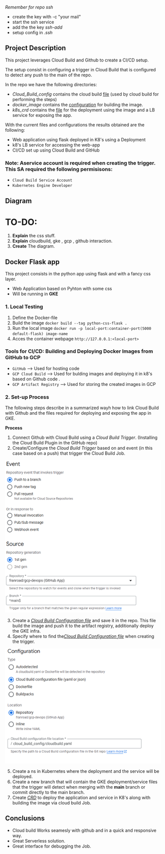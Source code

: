 
*Remember for repo ssh*
- create the key with -c "your mail"
- start the ssh service
- add the the key *ssh-add*
- setup config in *.ssh* 

## Project Description

This project leverages Cloud Build and Github to create a CI/CD setup.

The setup consist in configuring a trigger in Cloud Build that is configured to detect any push to the main of the repo.

In the repo we have the following directories:

- *Cloud_Build_config* contains the cloud build [file](https://github.com/franroad/gcp-devops/blob/main/cloud_build_config/cloudbuild.yaml) (used by cloud build for performing the steps)
- *docker_image* contains the [configuration](https://github.com/franroad/gcp-devops/tree/main/docker_image) for building the image.
- *k8s_crd* contains the [file](https://github.com/franroad/gcp-devops/tree/main/k8s_crd) for the deployment using the image and a LB service for exposing the app.

With the current files and configurations the results obtained are the following:

 - Web application using flask deployed in K8's using a Deployment
 - k8's LB service for accessing the web-app
 - CI/CD set up using Cloud Build and GitHub

 ### **Note:** Aservice account is required when creating the trigger. This SA required the following permisisons:
 - ``Cloud Build Service Account``
 - ``Kubernetes Engine Developer``


## Diagram

# TO-DO:
 1. **Explain** the css stuff.
 2. **Explain** cloudbuild, gke , gcp , github interaction.
 3. **Create** The diagram.


## Docker Flask app ##

This project consists in the python app using flask and with a fancy  css layer.

- Web Application based on Pyhton with some css
- Will be running in __GKE__


### 1. Local Testing ###

1. Define the Docker-file
2. Build the image  `docker build --tag python-css-flask . `
3. Run the local image `docker run -p local-port:container-port(5000 default-flask) image-name`
4. Acces the container webpage ``http://127.0.0.1:<local-port>``

### Tools for CI/CD: Building and Deploying Docker Images from GitHub to GCP ###
- ``GitHub`` --> Used for hosting code 
- ``GCP Cloud Build`` --> Used for bulding images and deploying it in k8's based on Github code .
- ``GCP Artifact Registry`` --> Used for storing the created images in GCP

### 2. Set-up Process ###

The following steps describe in a summarized wayh how to link Cloud Build with Github and the files required for deploying and exposing the app in GKE.

**Process**

1. Connect Github with Cloud Build using a *Cloud Build Trigger*. (Installing the Cloud Build Plugin in the GitHub repo)
2. Create/Configure the *Cloud Build Trigger*  based on  and event (in this case based on a push) that trigger the Cloud Build Job.
<img src="https://github.com/franroad/gcp-devops/blob/gke-cloudbuild/images/any_push.png" alt="Alt text" title="Optional title">

3. Create a [*Cloud Build Configuration file*](https://github.com/franroad/gcp-devops/blob/main/cloud_build_config/cloudbuild.yaml) and save it in the repo. This file build the image and push it to the artifact registry, additionally deploy the GKE infra. 
4. Specify where to find the[*Cloud Build Configuration file*](https://github.com/franroad/gcp-devops/blob/main/cloud_build_config/cloudbuild.yaml) when creating the trigger.
<img src="https://github.com/franroad/gcp-devops/blob/gke-cloudbuild/images/path_cloud_build_file.png">

5. Create a ns in Kubernetes where the deployment and the service will be deployed.
6. Create a new branch that will contain the GKE deployment/service files that the trigger will detect when merging with the **main** branch or commit directly to the main branch.
7. Create [*CRD*](https://github.com/franroad/gcp-devops/blob/gke-cloudbuild/k8s_crd/deployment-service.yaml) to deploy the  application and  service in K8's along with building the image via cloud build Job.


## Conclusions

- Cloud build Works seamesly with github and in a quick and responsive way.
- Great Serverless solution.
- Great interface for debugging the Job.